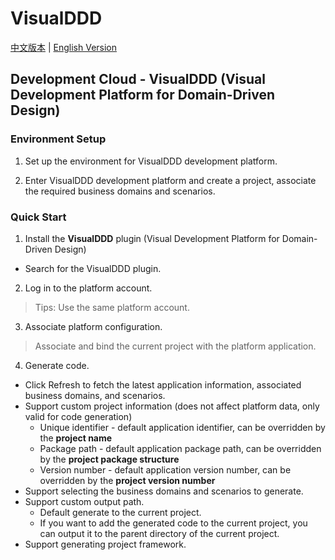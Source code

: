# VisualDDD

[中文版本](README-ZH.md) | [English Version](README.md)

<!-- Plugin description -->
## Development Cloud - VisualDDD (Visual Development Platform for Domain-Driven Design)

### Environment Setup
1. Set up the environment for VisualDDD development platform.

2. Enter VisualDDD development platform and create a project, associate the required business domains and scenarios.

### Quick Start
1. Install the **VisualDDD** plugin (Visual Development Platform for Domain-Driven Design)
- Search for the VisualDDD plugin.

2. Log in to the platform account.
> Tips: Use the same platform account.

3. Associate platform configuration.
> Associate and bind the current project with the platform application.

4. Generate code.

- Click Refresh to fetch the latest application information, associated business domains, and scenarios.
- Support custom project information (does not affect platform data, only valid for code generation)
   - Unique identifier - default application identifier, can be overridden by the **project name**
   - Package path - default application package path, can be overridden by the **project package structure**
   - Version number - default application version number, can be overridden by the **project version number**
- Support selecting the business domains and scenarios to generate.
- Support custom output path.
   - Default generate to the current project.
   - If you want to add the generated code to the current project, you can output it to the parent directory of the current project.
- Support generating project framework.
<!-- Plugin description end -->
